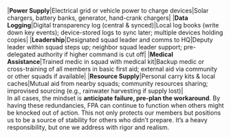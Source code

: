 |**Power Supply**|Electrical grid or vehicle power to charge devices|Solar chargers, battery banks, generator, hand-crank chargers|
|**Data Logging**|Digital transparency log (central & synced)|Local log books (write down key events); device-stored logs to sync later; multiple devices holding copies|
|**Leadership**|Designated squad leader and comms to HQ|Deputy leader within squad steps up; neighbor squad leader support; pre-delegated authority if higher command is cut off|
|**Medical Assistance**|Trained medic in squad with medical kit|Backup medic or cross-training of all members in basic first aid; external aid via community or other squads if available|
|**Resource Supply**|Personal carry kits & local caches|Mutual aid from nearby squads; community resources sharing; improvised sourcing (e.g., rainwater harvesting if supply lost)|  
In all cases, the mindset is **anticipate failure, pre-plan the workaround**. By having these redundancies, FPA can continue to function when others might be knocked out of action. This not only protects our members but positions us to be a source of stability for others who didn’t prepare. It’s a heavy responsibility, but one we address with rigor and realism.